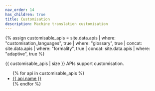 ```yaml
---
nav_order: 14
has_children: true
title: Customisation
description: Machine translation customisation
---
```


{% assign customisable_apis = site.data.apis | where: "customisation_languages", true | where: "glossary", true | concat: site.data.apis | where: "formality", true | concat: site.data.apis | where: "adaptive", true %}

{{ customisable_apis | size }} APIs support customisation.

<ul>
  {% for api in customisable_apis %}
    <li>
    <a href="/{{ api.id }}">
        {{ api.name }}
    </a>
    </li>
  {% endfor %}
</ul>
